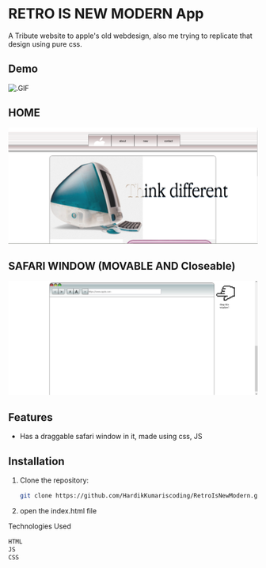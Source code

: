 # RETRO IS NEW MODERN App

A Tribute website to apple's old webdesign, also me trying to replicate that design using pure css.

## Demo

![.GIF](./assets/retro.gif)



## HOME
![HOME](./assets/ss1.PNG)


## SAFARI WINDOW (MOVABLE AND Closeable)

![Safari](./assets/ss2.PNG)



## Features
-  Has a draggable safari window in it, made using css, JS


## Installation

1. Clone the repository:
   ```bash
   git clone https://github.com/HardikKumariscoding/RetroIsNewModern.git

2.   open the index.html file

 


Technologies Used

    HTML
    JS
    CSS